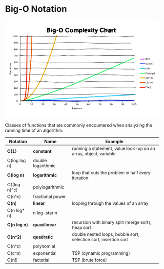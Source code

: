 # Big-O Notation

<p align="center">
  <img src="../../../assets/big-o-notation.svg">
</p>

Classes of functions that are commonly encountered when analyzing the running time of an algorithm.

| Notation       | Name               | Example                                                          |
| -------------- | ------------------ | ---------------------------------------------------------------- |
| **O(1)**       | **constant**       | running a statement, value look-up on an array, object, variable |
| O(log log n)   | double logarithmic |                                                                  |
| **O(log n)**   | **logarithmic**    | loop that cuts the problem in half every iteration               |
| O((log n)^c)   | polylogarithmic    |                                                                  |
| O(n^c)         | fractional power   |                                                                  |
| **O(n)**       | **linear**         | looping through the values of an array                           |
| O(n log\* n)   | n log-star n       |                                                                  |
| **O(n log n)** | **quasilinear**    | recursion with binary split (merge sort), heap sort              |
| **O(n^2)**     | **quadratic**      | double nested loops, bubble sort, selection sort, insertion sort |
| O(n^c)         | polynomial         |                                                                  |
| O(c^n)         | exponential        | TSP (dynamic programming)                                        |
| O(n!)          | factorial          | TSP (brute force)                                                |
